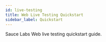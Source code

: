 ```yaml
---
id: live-testing
title: Web Live Testing Quickstart
sidebar_label: Quickstart
---
```


Sauce Labs Web live testing quickstart guide.
